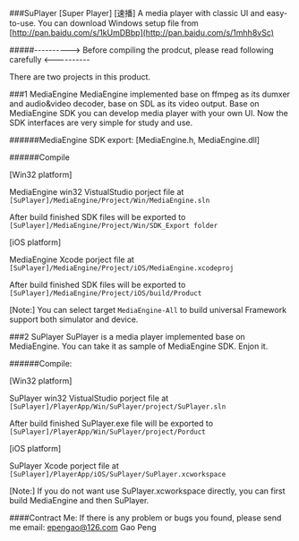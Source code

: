###SuPlayer [Super Player] [速播]
    A media player with classic UI and easy-to-use.
You can download Windows setup file from [http://pan.baidu.com/s/1kUmDBbp](http://pan.baidu.com/s/1mhh8vSc)

#####----------> Before compiling the prodcut, please read following carefully <----------

There are two projects in this product.

###1 MediaEngine
    MediaEngine implemented base on ffmpeg as its dumxer and audio&video decoder, 
    base on SDL as its video output. Base on MediaEngine SDK you can develop
    media player with your own UI. Now the SDK interfaces are very simple for 
    study and use.

######MediaEngine SDK export: [MediaEngine.h, MediaEngine.dll]

######Compile

[Win32 platform]

MediaEngine win32 VistualStudio porject file at   `[SuPlayer]/MediaEngine/Project/Win/MediaEngine.sln`

After build finished SDK files will be exported to   `[SuPlayer]/MediaEngine/Project/Win/SDK_Export folder`

[iOS platform]

MediaEngine Xcode porject file at  `[SuPlayer]/MediaEngine/Project/iOS/MediaEngine.xcodeproj`

After build finished SDK files will be exported to   `[SuPlayer]/MediaEngine/Project/iOS/build/Product`

[Note:] You can select target `MediaEngine-All` to build universal Framework support both simulator and device.


###2 SuPlayer
    SuPlayer is a media player implemented base on MediaEngine. 
    You can take it as sample of MediaEngine SDK. Enjon it.

######Compile:

[Win32 platform]

SuPlayer win32 VistualStudio porject file at   `[SuPlayer]/PlayerApp/Win/SuPlayer/project/SuPlayer.sln`

After build finished SuPlayer.exe file will be exported to   `[SuPlayer]/PlayerApp/Win/SuPlayer/project/Porduct`

[iOS platform]

SuPlayer Xcode porject file at   `[SuPlayer]/PlayerApp/iOS/SuPlayer/SuPlayer.xcworkspace`

[Note:] If you do not want use SuPlayer.xcworkspace directly, you can first build MediaEngine and then SuPlayer.

####Contract Me:
If there is any problem or bugs you found, please send me email: <epengao@126.com> Gao Peng
